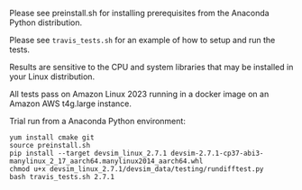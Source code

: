 Please see preinstall.sh for installing prerequisites from the Anaconda Python distribution.

Please see ``travis_tests.sh`` for an example of how to setup and run the tests.

Results are sensitive to the CPU and system libraries that may be installed in your Linux distribution.

All tests pass on Amazon Linux 2023  running in a docker image on an Amazon AWS t4g.large instance.

Trial run from a Anaconda Python environment:
```
yum install cmake git
source preinstall.sh
pip install --target devsim_linux_2.7.1 devsim-2.7.1-cp37-abi3-manylinux_2_17_aarch64.manylinux2014_aarch64.whl
chmod u+x devsim_linux_2.7.1/devsim_data/testing/rundifftest.py
bash travis_tests.sh 2.7.1
```


